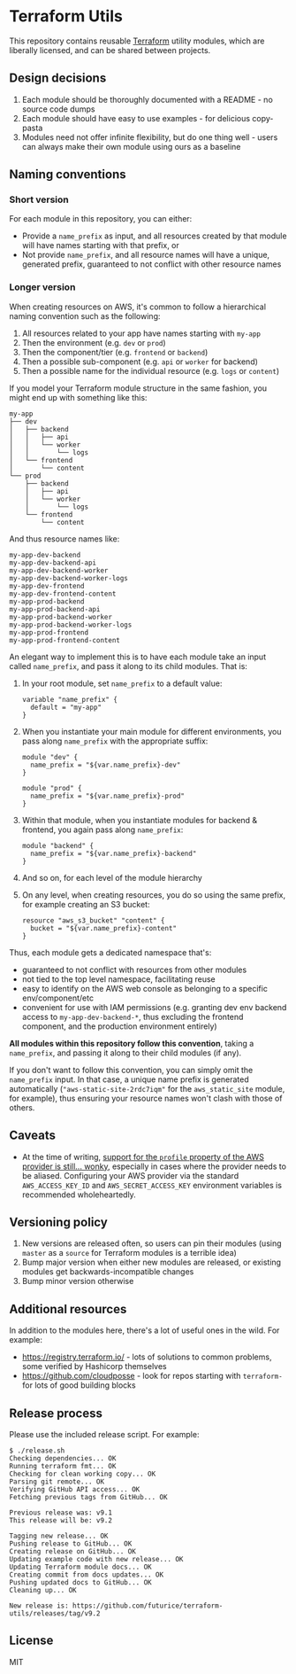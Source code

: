# Terraform Utils

This repository contains reusable [Terraform](https://www.terraform.io/) utility modules, which are liberally licensed, and can be shared between projects.

## Design decisions

1. Each module should be thoroughly documented with a README - no source code dumps
1. Each module should have easy to use examples - for delicious copy-pasta
1. Modules need not offer infinite flexibility, but do one thing well - users can always make their own module using ours as a baseline

## Naming conventions

### Short version

For each module in this repository, you can either:

- Provide a `name_prefix` as input, and all resources created by that module will have names starting with that prefix, or
- Not provide `name_prefix`, and all resource names will have a unique, generated prefix, guaranteed to not conflict with other resource names

### Longer version

When creating resources on AWS, it's common to follow a hierarchical naming convention such as the following:

1. All resources related to your app have names starting with `my-app`
1. Then the environment (e.g. `dev` or `prod`)
1. Then the component/tier (e.g. `frontend` or `backend`)
1. Then a possible sub-component (e.g. `api` or `worker` for backend)
1. Then a possible name for the individual resource (e.g. `logs` or `content`)

If you model your Terraform module structure in the same fashion, you might end up with something like this:

```
my-app
├── dev
│   ├── backend
│   │   ├── api
│   │   └── worker
│   │       └── logs
│   └── frontend
│       └── content
└── prod
    ├── backend
    │   ├── api
    │   └── worker
    │       └── logs
    └── frontend
        └── content
```

And thus resource names like:

```
my-app-dev-backend
my-app-dev-backend-api
my-app-dev-backend-worker
my-app-dev-backend-worker-logs
my-app-dev-frontend
my-app-dev-frontend-content
my-app-prod-backend
my-app-prod-backend-api
my-app-prod-backend-worker
my-app-prod-backend-worker-logs
my-app-prod-frontend
my-app-prod-frontend-content
```

An elegant way to implement this is to have each module take an input called `name_prefix`, and pass it along to its child modules. That is:

1. In your root module, set `name_prefix` to a default value:
   ```
   variable "name_prefix" {
     default = "my-app"
   }
   ```
1. When you instantiate your main module for different environments, you pass along `name_prefix` with the appropriate suffix:

   ```
   module "dev" {
     name_prefix = "${var.name_prefix}-dev"
   }

   module "prod" {
     name_prefix = "${var.name_prefix}-prod"
   }
   ```

1. Within that module, when you instantiate modules for backend & frontend, you again pass along `name_prefix`:
   ```
   module "backend" {
     name_prefix = "${var.name_prefix}-backend"
   }
   ```
1. And so on, for each level of the module hierarchy
1. On any level, when creating resources, you do so using the same prefix, for example creating an S3 bucket:
   ```
   resource "aws_s3_bucket" "content" {
     bucket = "${var.name_prefix}-content"
   }
   ```

Thus, each module gets a dedicated namespace that's:

- guaranteed to not conflict with resources from other modules
- not tied to the top level namespace, facilitating reuse
- easy to identify on the AWS web console as belonging to a specific env/component/etc
- convenient for use with IAM permissions (e.g. granting dev env backend access to `my-app-dev-backend-*`, thus excluding the frontend component, and the production environment entirely)

**All modules within this repository follow this convention**, taking a `name_prefix`, and passing it along to their child modules (if any).

If you don't want to follow this convention, you can simply omit the `name_prefix` input. In that case, a unique name prefix is generated automatically (`"aws-static-site-2rdc7iqm"` for the `aws_static_site` module, for example), thus ensuring your resource names won't clash with those of others.

## Caveats

- At the time of writing, [support for the `profile` property of the AWS provider is still... wonky](https://github.com/terraform-providers/terraform-provider-aws/issues/233), especially in cases where the provider needs to be aliased. Configuring your AWS provider via the standard `AWS_ACCESS_KEY_ID` and `AWS_SECRET_ACCESS_KEY` environment variables is recommended wholeheartedly.

## Versioning policy

1. New versions are released often, so users can pin their modules (using `master` as a `source` for Terraform modules is a terrible idea)
1. Bump major version when either new modules are released, or existing modules get backwards-incompatible changes
1. Bump minor version otherwise

## Additional resources

In addition to the modules here, there's a lot of useful ones in the wild. For example:

- https://registry.terraform.io/ - lots of solutions to common problems, some verified by Hashicorp themselves
- https://github.com/cloudposse - look for repos starting with `terraform-` for lots of good building blocks

## Release process

Please use the included release script. For example:

```
$ ./release.sh
Checking dependencies... OK
Running terraform fmt... OK
Checking for clean working copy... OK
Parsing git remote... OK
Verifying GitHub API access... OK
Fetching previous tags from GitHub... OK

Previous release was: v9.1
This release will be: v9.2

Tagging new release... OK
Pushing release to GitHub... OK
Creating release on GitHub... OK
Updating example code with new release... OK
Updating Terraform module docs... OK
Creating commit from docs updates... OK
Pushing updated docs to GitHub... OK
Cleaning up... OK

New release is: https://github.com/futurice/terraform-utils/releases/tag/v9.2

```

## License

MIT
